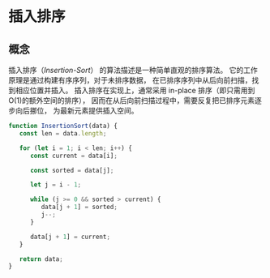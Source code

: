 # 插入排序

## 概念

插入排序（_Insertion-Sort_） 的算法描述是一种简单直观的排序算法。 它的工作原理是通过构建有序序列，对于未排序数据， 在已排序序列中从后向前扫描，找到相应位置并插入。 插入排序在实现上，通常采用 in-place 排序（即只需用到 O(1)的额外空间的排序）， 因而在从后向前扫描过程中，需要反复把已排序元素逐步向后挪位， 为最新元素提供插入空间。

```js
function InsertionSort(data) {
   const len = data.length;

   for (let i = 1; i < len; i++) {
      const current = data[i];

      const sorted = data[j];

      let j = i - 1;

      while (j >= 0 && sorted > current) {
         data[j + 1] = sorted;
         j--;
      }

      data[j + 1] = current;
   }

   return data;
}
```
